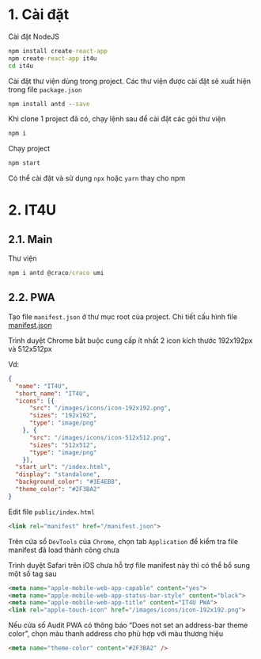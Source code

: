 # 1. Cài đặt

Cài đặt NodeJS

```cmd
npm install create-react-app
npm create-react-app it4u
cd it4u
```

Cài đặt thư viện dùng trong project. Các thư viện được cài đặt sẽ xuất hiện trong file `package.json`

```cmd
npm install antd --save
```

Khi clone 1 project đã có, chạy lệnh sau để cài đặt các gói thư viện

```cmd
npm i
```

Chạy project

```cmd
npm start
```

Có thể cài đặt và sử dụng ```npx``` hoặc ```yarn``` thay cho npm
# 2. IT4U

## 2.1. Main
Thư viện

```cmd
npm i antd @craco/craco umi
```

## 2.2. PWA

Tạo file ```manifest.json``` ở thư mục root của project. Chi tiết cấu hình file [manifest.json](https://developer.mozilla.org/en-US/docs/Web/Manifest)

Trình duyệt Chrome bắt buộc cung cấp ít nhất 2 icon kích thước 192x192px và 512x512px

Vd:

```json
{
  "name": "IT4U",
  "short_name": "IT4U",
  "icons": [{
      "src": "/images/icons/icon-192x192.png",
      "sizes": "192x192",
      "type": "image/png"
    }, {
      "src": "/images/icons/icon-512x512.png",
      "sizes": "512x512",
      "type": "image/png"
    }],
  "start_url": "/index.html",
  "display": "standalone",
  "background_color": "#3E4EB8",
  "theme_color": "#2F3BA2"
}
```

Edit file ```public/index.html```

```html
<link rel="manifest" href="/manifest.json">
```

Trên cửa sổ ```DevTools``` của ```Chrome```, chọn tab ```Application``` để kiểm tra file manifest đã load thành công chưa

Trình duyệt Safari trên iOS chưa hỗ trợ file manifest này thì có thể bổ sung một số tag sau

```html
<meta name="apple-mobile-web-app-capable" content="yes">
<meta name="apple-mobile-web-app-status-bar-style" content="black">
<meta name="apple-mobile-web-app-title" content="IT4U PWA">
<link rel="apple-touch-icon" href="/images/icons/icon-192x192.png">
```

Nếu cửa số Audit PWA có thông báo “Does not set an address-bar theme color”, chọn màu thanh address cho phù hợp với màu thương hiệu

```html
<meta name="theme-color" content="#2F3BA2" />
```

